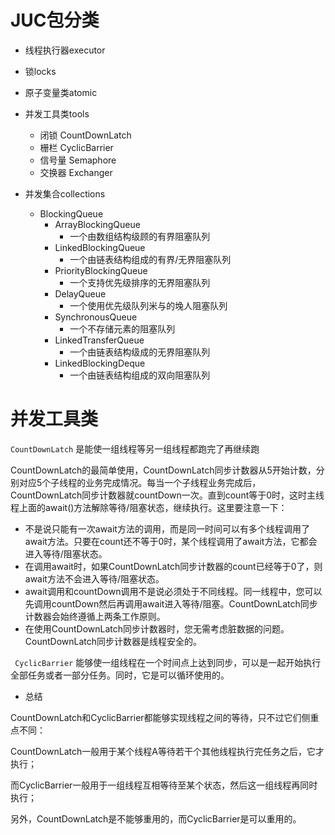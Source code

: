 # JUC包分类

* 线程执行器executor
* 锁locks
* 原子变量类atomic
* 并发工具类tools
  * 闭锁 CountDownLatch
  * 栅栏 CyclicBarrier
  * 信号量 Semaphore
  * 交换器 Exchanger

* 并发集合collections
  * BlockingQueue
    * ArrayBlockingQueue
      * 一个由数组结构级顾的有界阻塞队列
    * LinkedBlockingQueue
      * 一个由链表结构组成的有界/无界阻塞队列
    * PriorityBlockingQueue
      * 一个支持优先级排序的无界阻塞队列
    * DelayQueue
      * 一个使用优先级队列米与的堍人阻塞队列
    * SynchronousQueue
      * 一个不存储元素的阻塞队列
    * LinkedTransferQueue
      * 一个由链表结构级成的无界阻塞队列
    * LinkedBlockingDeque
      * 一个由链表结构组成的双向阻塞队列





# 并发工具类

`CountDownLatch` 是能使一组线程等另一组线程都跑完了再继续跑

CountDownLatch的最简单使用，CountDownLatch同步计数器从5开始计数，分别对应5个子线程的业务完成情况。每当一个子线程业务完成后，CountDownLatch同步计数器就countDown一次。直到count等于0时，这时主线程上面的await()方法解除等待/阻塞状态，继续执行。这里要注意一下：

- 不是说只能有一次await方法的调用，而是同一时间可以有多个线程调用了await方法。只要在count还不等于0时，某个线程调用了await方法，它都会进入等待/阻塞状态。
- 在调用await时，如果CountDownLatch同步计数器的count已经等于0了，则await方法不会进入等待/阻塞状态。
- await调用和countDown调用不是说必须处于不同线程。同一线程中，您可以先调用countDown然后再调用await进入等待/阻塞。CountDownLatch同步计数器会始终遵循上两条工作原则。
- 在使用CountDownLatch同步计数器时，您无需考虑脏数据的问题。CountDownLatch同步计数器是线程安全的。

 

` CyclicBarrier` 能够使一组线程在一个时间点上达到同步，可以是一起开始执行全部任务或者一部分任务。同时，它是可以循环使用的。

* 总结

CountDownLatch和CyclicBarrier都能够实现线程之间的等待，只不过它们侧重点不同：

CountDownLatch一般用于某个线程A等待若干个其他线程执行完任务之后，它才执行；

而CyclicBarrier一般用于一组线程互相等待至某个状态，然后这一组线程再同时执行；

另外，CountDownLatch是不能够重用的，而CyclicBarrier是可以重用的。
